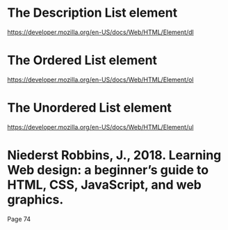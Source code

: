 # The Description List element
https://developer.mozilla.org/en-US/docs/Web/HTML/Element/dl

# The Ordered List element
https://developer.mozilla.org/en-US/docs/Web/HTML/Element/ol

# The Unordered List element
https://developer.mozilla.org/en-US/docs/Web/HTML/Element/ul

# Niederst Robbins, J., 2018. Learning Web design: a beginner’s guide to HTML, CSS, JavaScript, and web graphics.
Page 74